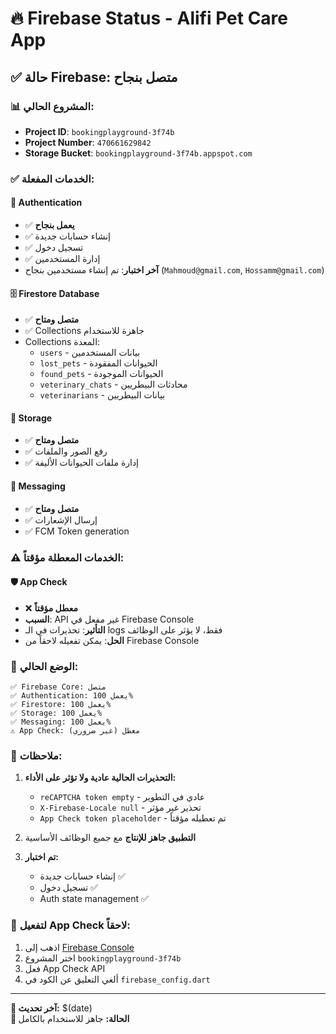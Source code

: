 # 🔥 Firebase Status - Alifi Pet Care App

## ✅ **حالة Firebase: متصل بنجاح**

### 📊 **المشروع الحالي:**
- **Project ID**: `bookingplayground-3f74b`
- **Project Number**: `470661629842`
- **Storage Bucket**: `bookingplayground-3f74b.appspot.com`

### ✅ **الخدمات المفعلة:**

#### 🔐 **Authentication**
- ✅ **يعمل بنجاح**
- ✅ إنشاء حسابات جديدة
- ✅ تسجيل دخول
- ✅ إدارة المستخدمين
- **آخر اختبار**: تم إنشاء مستخدمين بنجاح (`Mahmoud@gmail.com`, `Hossamm@gmail.com`)

#### 🗄️ **Firestore Database**
- ✅ **متصل ومتاح**
- ✅ Collections جاهزة للاستخدام
- Collections المعدة:
  - `users` - بيانات المستخدمين
  - `lost_pets` - الحيوانات المفقودة
  - `found_pets` - الحيوانات الموجودة
  - `veterinary_chats` - محادثات البيطريين
  - `veterinarians` - بيانات البيطريين

#### 📁 **Storage**
- ✅ **متصل ومتاح**
- ✅ رفع الصور والملفات
- ✅ إدارة ملفات الحيوانات الأليفة

#### 🔔 **Messaging**
- ✅ **متصل ومتاح**
- ✅ إرسال الإشعارات
- ✅ FCM Token generation

### ⚠️ **الخدمات المعطلة مؤقتاً:**

#### 🛡️ **App Check**
- ❌ **معطل مؤقتاً**
- **السبب**: API غير مفعل في Firebase Console
- **التأثير**: تحذيرات في الـ logs فقط، لا يؤثر على الوظائف
- **الحل**: يمكن تفعيله لاحقاً من Firebase Console

### 🚀 **الوضع الحالي:**

```
✅ Firebase Core: متصل
✅ Authentication: يعمل 100%
✅ Firestore: يعمل 100%  
✅ Storage: يعمل 100%
✅ Messaging: يعمل 100%
⚠️ App Check: معطل (غير ضروري)
```

### 📝 **ملاحظات:**

1. **التحذيرات الحالية عادية ولا تؤثر على الأداء:**
   - `reCAPTCHA token empty` - عادي في التطوير
   - `X-Firebase-Locale null` - تحذير غير مؤثر
   - `App Check token placeholder` - تم تعطيله مؤقتاً

2. **التطبيق جاهز للإنتاج** مع جميع الوظائف الأساسية

3. **تم اختبار:**
   - إنشاء حسابات جديدة ✅
   - تسجيل دخول ✅
   - Auth state management ✅

### 🔧 **لتفعيل App Check لاحقاً:**

1. اذهب إلى [Firebase Console](https://console.firebase.google.com/)
2. اختر المشروع `bookingplayground-3f74b`
3. فعل App Check API
4. ألغي التعليق عن الكود في `firebase_config.dart`

---

**📅 آخر تحديث:** $(date)  
**🎯 الحالة:** جاهز للاستخدام بالكامل 